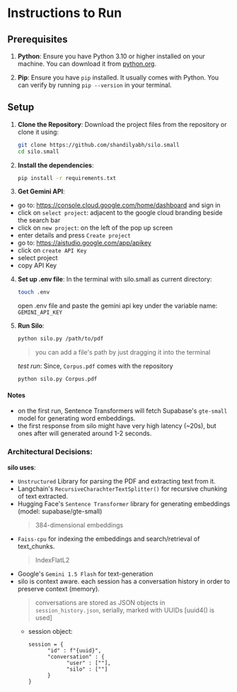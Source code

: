 # Instructions to Run

## Prerequisites

1. **Python**: Ensure you have Python 3.10 or higher installed on your machine. You can download it from [python.org](https://www.python.org/downloads/).

2. **Pip**: Ensure you have `pip` installed. It usually comes with Python. You can verify by running `pip --version` in your terminal.

## Setup

1. **Clone the Repository**:
   Download the project files from the repository or clone it using:
   ```bash
   git clone https://github.com/shandilyabh/silo.small
   cd silo.small
   ```
2. **Install the dependencies**:
   ```bash
   pip install -r requirements.txt
   ```
3. **Get Gemini API**:
  - go to: https://console.cloud.google.com/home/dashboard and sign in
  - click on `select project`: adjacent to the google cloud branding beside the search bar
  - click on `new project`: on the left of the pop up screen
  - enter details and press `Create project`
  - go to: https://aistudio.google.com/app/apikey
  - click on `create API Key`
  - select project
  - copy API Key

4. **Set up .env file**:
   In the terminal with silo.small as current directory:
   ```bash
   touch .env
   ```
   open .env file and paste the gemini api key under the variable name: `GEMINI_API_KEY`

4. **Run Silo**:
   ```bash
   python silo.py /path/to/pdf
   ```
   > you can add a file's path by just dragging it into the terminal
   
   *test run*: Since, `Corpus.pdf` comes with the repository
   ```bash
   python silo.py Corpus.pdf
   ```

#### Notes
- on the first run, Sentence Transformers will fetch Supabase's `gte-small` model for generating word embeddings.
- the first response from silo might have very high latency (~20s), but ones after will generated around 1-2 seconds.

### Architectural Decisions:
**silo uses**:
  - `Unstructured` Library for parsing the PDF and extracting text from it.
  - Langchain's `RecursiveCharachterTextSplitter()` for recursive chunking of text extracted.
  - Hugging Face's `Sentence Transformer` library for generating embeddings (model: supabase/gte-small)
    > 384-dimensional embeddings
  - `Faiss-cpu` for indexing the embeddings and search/retrieval of text_chunks.
    > IndexFlatL2
  - Google's `Gemini 1.5 Flash` for text-generation
  - silo is context aware. each session has a conversation history in order to preserve context (memory).
    > conversations are stored as JSON objects in `session_history.json`, serially, marked with UUIDs [uuid4() is used]
      - session object:
        ```
        session = {
              "id" : f"{uuid}",
              "conversation" : {
                    "user" : [""],
                    "silo" : [""]
              }
        }
        ```
